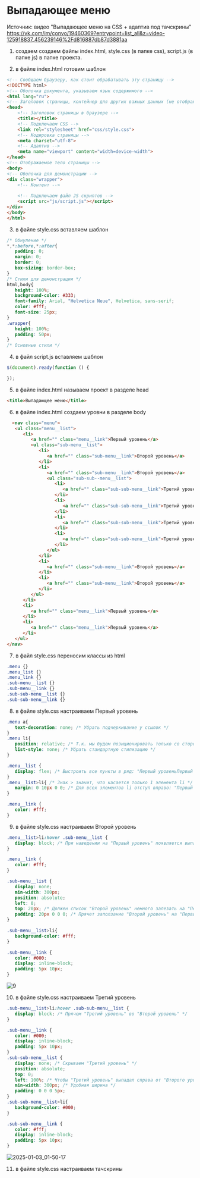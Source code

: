 # Выпадающее меню

Источник: видео "Выпадающее меню на CSS + адаптив под тачскрины" 
https://vk.com/im/convo/19460369?entrypoint=list_all&z=video-125918837_456239146%2Fd816887db87d3881aa

1. создаем создаем файлы index.html, style.css (в папке css), script.js (в папке js) в папке проекта.

2. в файле index.html готовим шаблон

```html
<!-- Сообщаем браузеру, как стоит обрабатывать эту страницу -->
<!DOCTYPE html>
<!-- Оболочка документа, указываем язык содержимого -->
<html lang="ru">
<!-- Заголовок страницы, контейнер для других важных данных (не отображается) -->
<head>
    <!-- Заголовок страницы в браузере -->
    <title></title>
    <!-- Подключаем CSS -->
    <link rel="stylesheet" href="css/style.css">
    <!-- Кодировка страницы -->
    <meta charset="utf-8">
    <!-- Адаптив -->
    <meta name="viewport" content="width=device-width">
</head>
<!-- Отображаемое тело страницы -->
<body>
<!-- Оболочка для демонстрации -->
<div class="wrapper">
    <!-- Контент -->
   
    <!-- Подключаем файл JS скриптов -->
    <script src="js/script.js"></script>
</div>
</body>
</html>
```

3. в файле style.css вставляем шаблон

```css
/* Обнуление */
*,*:before,*:after{
   padding: 0;
   margin: 0;
   border: 0;
   box-sizing: border-box;
}
/* Стили для демонстрации */
html,body{
   height: 100%;
   background-color: #333;
   font-family: Arial, "Helvetica Neue", Helvetica, sans-serif;
   color: #fff;
   font-size: 25px;
}
.wrapper{
   height: 100%;
   padding: 50px;
}
/* Основные стили */
```

4. в файл script.js вставляем шаблон

```js
$(document).ready(function () {

});
```

5. в файле index.html называем проект в разделе head

```html
<title>Выпадающее меню</title>
```

6. в файле index.html создаем уровни в разделе body

```html
  <nav class="menu">
   <ul class="menu__list">
      <li>
         <a href="" class="menu__link">Первый уровень</a>
         <ul class="sub-menu__list">
            <li>
               <a href="" class="sub-menu__link">Второй уровень</a>
            </li>
            <li>
               <a href="" class="sub-menu__link">Второй уровень</a>
               <ul class="sub-sub--menu__list">
                  <li>
                     <a href="" class="sub-sub-menu__link">Третий уровень</a>
                  </li>
                  <li>
                     <a href="" class="sub-sub-menu__link">Третий уровень</a>
                  </li>
                  <li>
                     <a href="" class="sub-sub-menu__link">Третий уровень</a>
                  </li>
                  <li>
                     <a href="" class="sub-sub-menu__link">Третий уровень</a>
                  </li>
               </ul>
            </li>
            <li>
               <a href="" class="sub-menu__link">Второй уровень</a>
            </li>
            <li>
               <a href="" class="sub-menu__link">Второй уровень</a>
            </li>
         </ul>
      </li>
      <li>
         <a href="" class="menu__link">Первый уровень</a>
      </li>
      <li>
         <a href="" class="menu__link">Первый уровень</a>
      </li>
   </ul>
</nav>
```

7. в файл style.css переносим классы из html

```css
.menu {}
.menu_list {}
.menu_link {}
.sub-menu__list {}
.sub-menu__link {}
.sub-sub-menu__list {}
.sub-sub-menu__link {}
```

8. в файле style.css настраиваем Первый уровень

```css
.menu a{
   text-decoration: none; /* Убрать подчеркивание у ссылок */
}
.menu li{
   position: relative; /* Т.к. мы будем позиционировать только со стороны li */
   list-style: none; /* Убрать стандартную стилизацию */
}

.menu__list {
   display: flex; /* Выстроить все пункты в ряд: "Первый уровеньПервый уровеньПервый уровень" */
}
.menu__list>li{ /* Знак > значит, что касается только 1 элемента li */
   margin: 0 10px 0 0; /* Для всех элементов li отступ вправо: "Первый уровень Первый уровень Первый уровень" */
}

.menu__link {
   color: #fff;
}
```

9. в файле style.css настраиваем Второй уровень

```css
.menu__list>li:hover .sub-menu__list {
   display: block; /* При наведении на "Первый уровень" появляется выпадающий список "Второй уровень" */
}

.menu__link {
   color: #fff;
}

.sub-menu__list {
   display: none;
   min-width: 300px;
   position: absolute;
   left: 0;
   top: 20px; /* Должен список "Второй уровень" немного залезать на "Первый уровень" */
   padding: 20px 0 0 0; /* Прячет заползание "Второй уровень" на "Первый уровень" */
}

.sub-menu__list>li{
   background-color: #fff;
}

.sub-menu__link {
   color: #000;
   display: inline-block;
   padding: 5px 10px;
}
```

![9](https://github.com/user-attachments/assets/44002628-9f01-4fdd-be39-3c4fdaa0d0d6)


10. в файле style.css настраиваем Третий уровень

```css
.sub-menu__list>li:hover .sub-sub-menu__list {
   display: block; /* Прячем "Третий уровень" во "Второй уровень" */
}

.sub-menu__link {
   color: #000;
   display: inline-block;
   padding: 5px 10px;
}
.sub-sub-menu__list {
   display: none; /* Скрываем "Третий уровень" */
   position: absolute;
   top: 0;
   left: 100%; /* Чтобы "Третий уровень" выпадал справа от "Второго уровня" */
   min-width: 300px; /* Удобная ширина */
   padding: 0 0 0 5px;
}
.sub-sub-menu__list>li{
   background-color: #000;
}

.sub-sub-menu__link {
   color: #fff;
   display: inline-block;
   padding: 5px 10px;
}
```

![2025-01-03_01-50-17](https://github.com/user-attachments/assets/943c6b40-7d72-4586-aac9-f1387c95965e)


11. в файле style.css настраиваем тачскрины

```css

```
